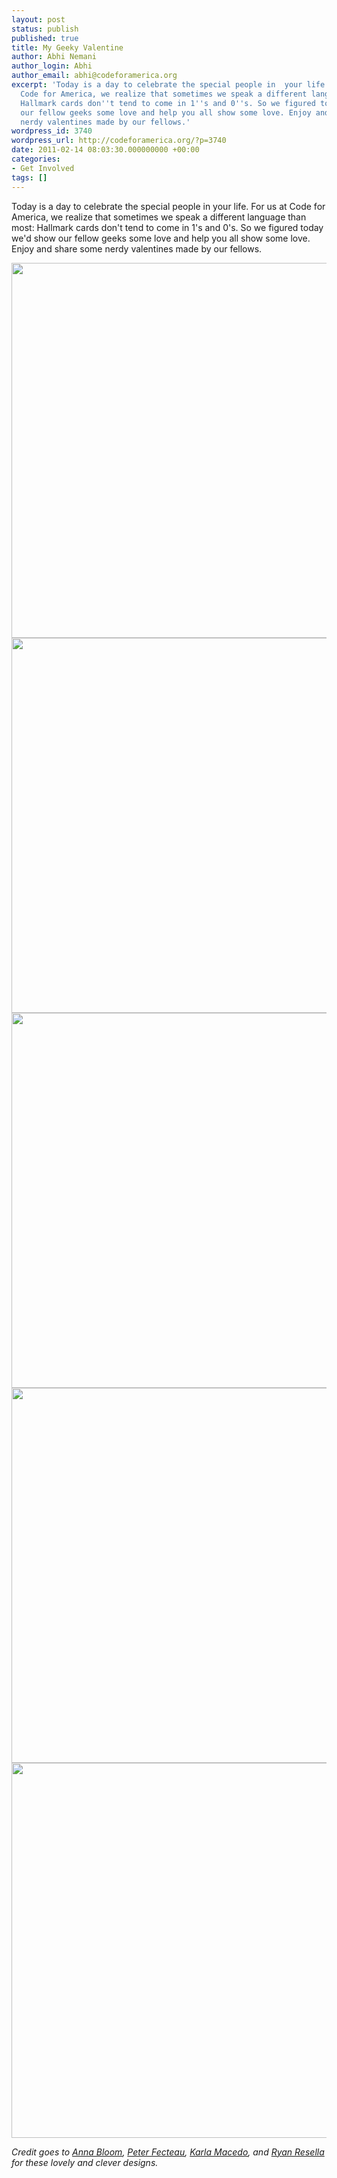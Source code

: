 ```yaml
---
layout: post
status: publish
published: true
title: My Geeky Valentine
author: Abhi Nemani
author_login: Abhi
author_email: abhi@codeforamerica.org
excerpt: 'Today is a day to celebrate the special people in  your life. For us at
  Code for America, we realize that sometimes we speak a different language than most:
  Hallmark cards don''t tend to come in 1''s and 0''s. So we figured today we''d show
  our fellow geeks some love and help you all show some love. Enjoy and share some
  nerdy valentines made by our fellows.'
wordpress_id: 3740
wordpress_url: http://codeforamerica.org/?p=3740
date: 2011-02-14 08:03:30.000000000 +00:00
categories:
- Get Involved
tags: []
---
```

Today is a day to celebrate the special people in  your life. For us at Code for America, we realize that sometimes we speak a different language than most: Hallmark cards don't tend to come in 1's and 0's. So we figured today we'd show our fellow geeks some love and help you all show some love. Enjoy and share some nerdy valentines made by our fellows.  

<a href="http://codeforamerica.org/wp-content/uploads/2011/02/html-valentine.jpg"><img src="http://codeforamerica.org/wp-content/uploads/2011/02/html-valentine.jpg" alt="" title="You're the CSS to my HTML" width="600" class="aligncenter size-full wp-image-3745" /></a>
<a href="http://codeforamerica.org/wp-content/uploads/2011/02/ui-valentine.jpg"><img src="http://codeforamerica.org/wp-content/uploads/2011/02/ui-valentine.jpg" alt="" title="U and I are always on my mind" width="600" class="aligncenter size-full wp-image-3741" /></a>
<a href="http://codeforamerica.org/wp-content/uploads/2011/02/source-valentine.jpg"><img src="http://codeforamerica.org/wp-content/uploads/2011/02/source-valentine.jpg" alt="" title="Roses are red / Violets are blue / All my base / are belong to you" width="600" class="aligncenter size-full wp-image-3742" /></a>
<a href="http://codeforamerica.org/wp-content/uploads/2011/02/rfp-valentine.jpg"><img src="http://codeforamerica.org/wp-content/uploads/2011/02/rfp-valentine.jpg" alt="" title="my love makes me want to submit a request for proposal" width="600" class="aligncenter size-full wp-image-3743" /></a>
<a href="http://codeforamerica.org/wp-content/uploads/2011/02/sad-valentine.jpg"><img src="http://codeforamerica.org/wp-content/uploads/2011/02/sad-valentine.jpg" alt="" title="Singles Awareness Day" width="600" class="aligncenter size-full wp-image-3744" /></a>

<em>Credit goes to <a href="http://codeforamerica.org/author/anna">Anna Bloom</a>, <a href="http://codeforamerica.org/author/peter">Peter Fecteau</a>, <a href="http://codeforamerica.org/author/karla">Karla Macedo</a>, and <a href="http://codeforamerica.org/author/ryan">Ryan Resella</a> for these lovely and clever designs.</em>
